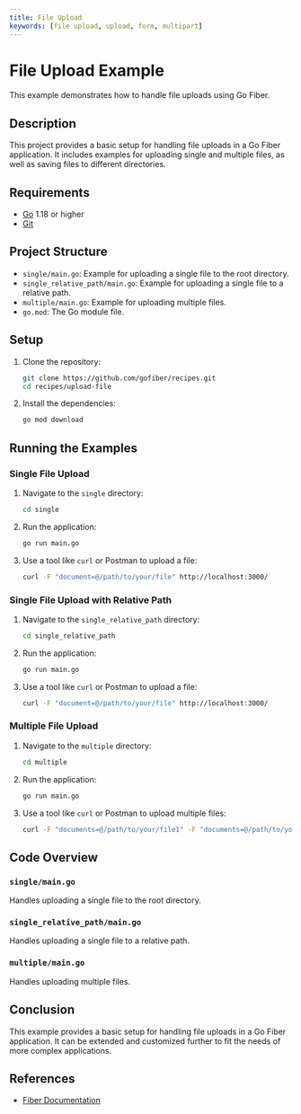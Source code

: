 ```yaml
---
title: File Upload
keywords: [file upload, upload, form, multipart]
---
```


# File Upload Example

This example demonstrates how to handle file uploads using Go Fiber.

## Description

This project provides a basic setup for handling file uploads in a Go Fiber application. It includes examples for uploading single and multiple files, as well as saving files to different directories.

## Requirements

- [Go](https://golang.org/dl/) 1.18 or higher
- [Git](https://git-scm.com/downloads)

## Project Structure

- `single/main.go`: Example for uploading a single file to the root directory.
- `single_relative_path/main.go`: Example for uploading a single file to a relative path.
- `multiple/main.go`: Example for uploading multiple files.
- `go.mod`: The Go module file.

## Setup

1. Clone the repository:
    ```bash
    git clone https://github.com/gofiber/recipes.git
    cd recipes/upload-file
    ```

2. Install the dependencies:
    ```bash
    go mod download
    ```

## Running the Examples

### Single File Upload

1. Navigate to the `single` directory:
    ```bash
    cd single
    ```

2. Run the application:
    ```bash
    go run main.go
    ```

3. Use a tool like `curl` or Postman to upload a file:
    ```bash
    curl -F "document=@/path/to/your/file" http://localhost:3000/
    ```

### Single File Upload with Relative Path

1. Navigate to the `single_relative_path` directory:
    ```bash
    cd single_relative_path
    ```

2. Run the application:
    ```bash
    go run main.go
    ```

3. Use a tool like `curl` or Postman to upload a file:
    ```bash
    curl -F "document=@/path/to/your/file" http://localhost:3000/
    ```

### Multiple File Upload

1. Navigate to the `multiple` directory:
    ```bash
    cd multiple
    ```

2. Run the application:
    ```bash
    go run main.go
    ```

3. Use a tool like `curl` or Postman to upload multiple files:
    ```bash
    curl -F "documents=@/path/to/your/file1" -F "documents=@/path/to/your/file2" http://localhost:3000/
    ```

## Code Overview

### `single/main.go`

Handles uploading a single file to the root directory.

### `single_relative_path/main.go`

Handles uploading a single file to a relative path.

### `multiple/main.go`

Handles uploading multiple files.

## Conclusion

This example provides a basic setup for handling file uploads in a Go Fiber application. It can be extended and customized further to fit the needs of more complex applications.

## References

- [Fiber Documentation](https://docs.gofiber.io)
